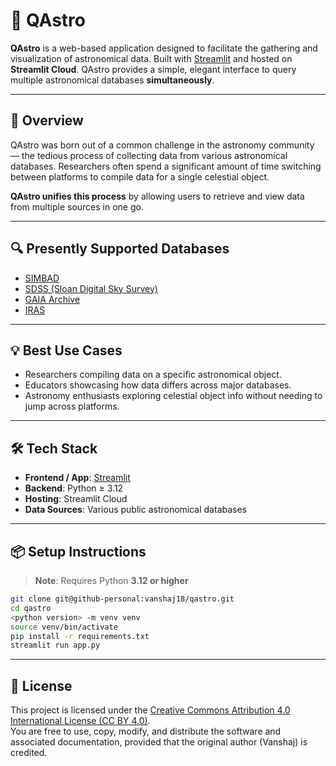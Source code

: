 # 🌌 QAstro

**QAstro** is a web-based application designed to facilitate the gathering and visualization of astronomical data. 
Built with [Streamlit](https://streamlit.io) and hosted on **Streamlit Cloud**. QAstro provides a simple, elegant interface to query multiple astronomical databases **simultaneously**.

---

## 🚀 Overview

QAstro was born out of a common challenge in the astronomy community — the tedious process of collecting data from various astronomical databases. Researchers often spend a significant amount of time switching between platforms to compile data for a single celestial object.

**QAstro unifies this process** by allowing users to retrieve and view data from multiple sources in one go.

---

## 🔍 Presently Supported Databases

- [SIMBAD](http://simbad.u-strasbg.fr/simbad/)
- [SDSS (Sloan Digital Sky Survey)](https://www.sdss.org/)
- [GAIA Archive](https://gea.esac.esa.int/archive/)
- [IRAS](https://irsa.ipac.caltech.edu/Missions/iras.html)

---

## 💡 Best Use Cases

- Researchers compiling data on a specific astronomical object.
- Educators showcasing how data differs across major databases.
- Astronomy enthusiasts exploring celestial object info without needing to jump across platforms.

---

## 🛠️ Tech Stack

- **Frontend / App**: [Streamlit](https://streamlit.io)
- **Backend**: Python ≥ 3.12
- **Hosting**: Streamlit Cloud
- **Data Sources**: Various public astronomical databases

---

## 📦 Setup Instructions

> **Note**: Requires Python **3.12 or higher**

```bash
git clone git@github-personal:vanshaj18/qastro.git
cd qastro
<python version> -m venv venv
source venv/bin/activate
pip install -r requirements.txt
streamlit run app.py
```
---

## 📄 License

This project is licensed under the [Creative Commons Attribution 4.0 International License (CC BY 4.0)](https://creativecommons.org/licenses/by/4.0/).  
You are free to use, copy, modify, and distribute the software and associated documentation, provided that the original author (Vanshaj) is credited.

